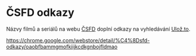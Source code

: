 # ČSFD odkazy

Názvy filmů a seriálů na webu [ČSFD](http://www.csfd.cz/) doplní odkazy na vyhledávání [Ulož.to](http://ulozto.cz).

https://chrome.google.com/webstore/detail/%C4%8Dsfd-odkazy/oaobfbammgmofkiijkcdkgnbojfldmao